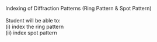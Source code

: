 Indexing of Diffraction Patterns (Ring Pattern & Spot Pattern)<br><br>
Student will be able to:<br>
(i)	index the ring pattern<br>
(ii)	index spot pattern

